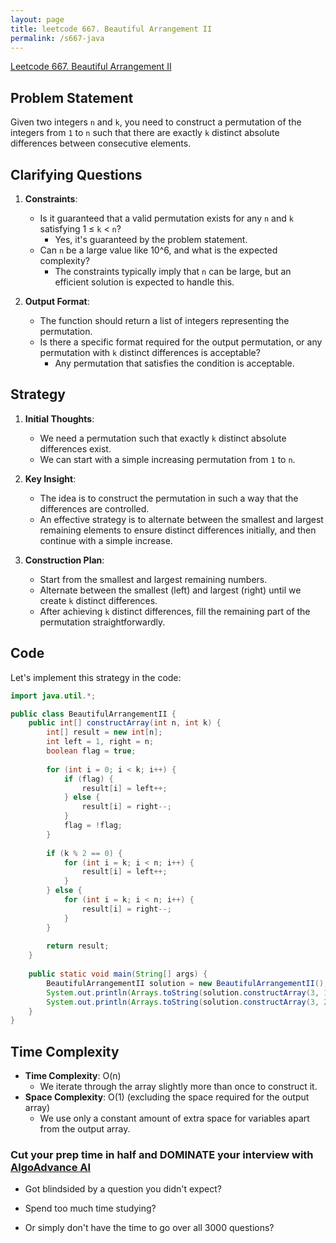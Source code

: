 ```yaml
---
layout: page
title: leetcode 667. Beautiful Arrangement II
permalink: /s667-java
---
```

[Leetcode 667. Beautiful Arrangement II](https://algoadvance.github.io/algoadvance/l667)
## Problem Statement

Given two integers `n` and `k`, you need to construct a permutation of the integers from `1` to `n` such that there are exactly `k` distinct absolute differences between consecutive elements.

## Clarifying Questions

1. **Constraints**:
   - Is it guaranteed that a valid permutation exists for any `n` and `k` satisfying 1 ≤ `k` < `n`?
     - Yes, it's guaranteed by the problem statement.
   - Can `n` be a large value like 10^6, and what is the expected complexity?
     - The constraints typically imply that `n` can be large, but an efficient solution is expected to handle this.

2. **Output Format**:
   - The function should return a list of integers representing the permutation.
   - Is there a specific format required for the output permutation, or any permutation with `k` distinct differences is acceptable?
     - Any permutation that satisfies the condition is acceptable.

## Strategy

1. **Initial Thoughts**:
   - We need a permutation such that exactly `k` distinct absolute differences exist.
   - We can start with a simple increasing permutation from `1` to `n`.

2. **Key Insight**:
   - The idea is to construct the permutation in such a way that the differences are controlled.
   - An effective strategy is to alternate between the smallest and largest remaining elements to ensure distinct differences initially, and then continue with a simple increase.

3. **Construction Plan**:
   - Start from the smallest and largest remaining numbers.
   - Alternate between the smallest (left) and largest (right) until we create `k` distinct differences.
   - After achieving `k` distinct differences, fill the remaining part of the permutation straightforwardly.

## Code

Let's implement this strategy in the code:

```java
import java.util.*;

public class BeautifulArrangementII {
    public int[] constructArray(int n, int k) {
        int[] result = new int[n];
        int left = 1, right = n;
        boolean flag = true;
        
        for (int i = 0; i < k; i++) {
            if (flag) {
                result[i] = left++;
            } else {
                result[i] = right--;
            }
            flag = !flag;
        }
        
        if (k % 2 == 0) {
            for (int i = k; i < n; i++) {
                result[i] = left++;
            }
        } else {
            for (int i = k; i < n; i++) {
                result[i] = right--;
            }
        }
        
        return result;
    }
    
    public static void main(String[] args) {
        BeautifulArrangementII solution = new BeautifulArrangementII();
        System.out.println(Arrays.toString(solution.constructArray(3, 1))); // [1, 2, 3]
        System.out.println(Arrays.toString(solution.constructArray(3, 2))); // [1, 3, 2] or [2, 1, 3] etc.
    }
}
```

## Time Complexity

- **Time Complexity**: O(n)
  - We iterate through the array slightly more than once to construct it.
- **Space Complexity**: O(1) (excluding the space required for the output array)
  - We use only a constant amount of extra space for variables apart from the output array.


### Cut your prep time in half and DOMINATE your interview with [AlgoAdvance AI](https://algoAdvance.com)

- Got blindsided by a question you didn't expect?

- Spend too much time studying?

- Or simply don't have the time to go over all 3000 questions?

